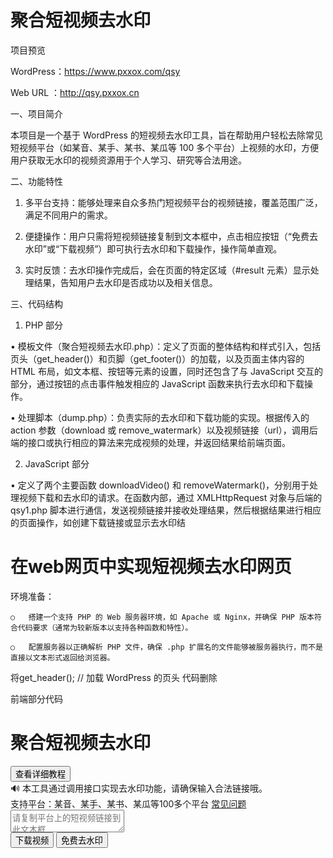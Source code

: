# 聚合短视频去水印

项目预览

WordPress：https://www.pxxox.com/qsy

Web URL  ：http://qsy.pxxox.cn

一、项目简介

本项目是一个基于 WordPress 的短视频去水印工具，旨在帮助用户轻松去除常见短视频平台（如某音、某手、某书、某瓜等 100 多个平台）上视频的水印，方便用户获取无水印的视频资源用于个人学习、研究等合法用途。

二、功能特性

1. 多平台支持：能够处理来自众多热门短视频平台的视频链接，覆盖范围广泛，满足不同用户的需求。

2. 便捷操作：用户只需将短视频链接复制到文本框中，点击相应按钮（“免费去水印”或“下载视频”）即可执行去水印和下载操作，操作简单直观。

3. 实时反馈：去水印操作完成后，会在页面的特定区域（#result 元素）显示处理结果，告知用户去水印是否成功以及相关信息。

三、代码结构

1. PHP 部分

• 模板文件（聚合短视频去水印.php）：定义了页面的整体结构和样式引入，包括页头（get_header()）和页脚（get_footer()）的加载，以及页面主体内容的 HTML 布局，如文本框、按钮等元素的设置，同时还包含了与 JavaScript 交互的部分，通过按钮的点击事件触发相应的 JavaScript 函数来执行去水印和下载操作。

• 处理脚本（dump.php）：负责实际的去水印和下载功能的实现。根据传入的 action 参数（download 或 remove_watermark）以及视频链接（url），调用后端的接口或执行相应的算法来完成视频的处理，并返回结果给前端页面。

2. JavaScript 部分

• 定义了两个主要函数 downloadVideo() 和 removeWatermark()，分别用于处理视频下载和去水印的请求。在函数内部，通过 XMLHttpRequest 对象与后端的 qsy1.php 脚本进行通信，发送视频链接并接收处理结果，然后根据结果进行相应的页面操作，如创建下载链接或显示去水印结

# 在web网页中实现短视频去水印网页

环境准备：

	○	搭建一个支持 PHP 的 Web 服务器环境，如 Apache 或 Nginx，并确保 PHP 版本符合代码要求（通常为较新版本以支持各种函数和特性）。

	○	配置服务器以正确解析 PHP 文件，确保 .php 扩展名的文件能够被服务器执行，而不是直接以文本形式返回给浏览器。

 将get_header(); // 加载 WordPress 的页头 <?php get_footer(); // 加载 WordPress 的页脚 ?> 代码删除

前端部分代码

 <!DOCTYPE html>
<html lang="zh-CN">

<head>
    <meta charset="UTF-8">
    <meta name="viewport" content="width=device-width, initial-scale=1.0, user-scalable=no">
    <title>聚合短视频去水印</title>
    <style>
    /* 原始css样式 */
    </style>
    </head>
<body>
    <div class="container">
        <div class="header">
            <h1>聚合短视频去水印</h1>
            <button class="detail-button" onclick="window.open('http://qsy.pxxox.cn/user.html', '_blank')">查看详细教程</button>
        </div>
        <div class="notification">
            <span>🔊 本工具通过调用接口实现去水印功能，请确保输入合法链接哦。</span>
        </div>
        <div class="support">
            支持平台：某音、某手、某书、某瓜等100多个平台
            <a href="#" class="qa-link">常见问题</a>
        </div>
        <div class="textarea-container">
            <textarea placeholder="请复制平台上的短视频链接到此文本框" id="videoLink"></textarea>
        </div>
        <div class="buttons">
            <button class="paste-btn" onclick="downloadVideo()">下载视频</button>
            <button class="remove-watermark-btn" onclick="removeWatermark()">免费去水印</button>
        </div>
        <div id="result"></div>
    </div>
    <script>
        function downloadVideo() {
            var link = document.getElementById('videoLink').value;
            
            var xhr = new XMLHttpRequest();
            xhr.open('GET', 'dump.php?action=download&url=' + link, true);
            xhr.responseType = 'blob';
            xhr.onreadystatechange = function () {
                if (xhr.readyState === 4 && xhr.status === 200) {
                    var blob = new Blob([xhr.response], {type: 'video/mp4'});
                    var url = window.URL.createObjectURL(blob);
                    var a = document.createElement('a');
                    a.href = url;
                    a.download = '去水印视频.mp4';
                    a.click();
                    window.URL.revokeObjectURL(url);
                }
            };
            xhr.send();
        }

        function removeWatermark() {
            var link = document.getElementById('videoLink').value;
            
            var xhr = new XMLHttpRequest();
            xhr.open('GET', 'dump.php?action=remove_watermark&url=' + link, true);
            xhr.onreadystatechange = function () {
                if (xhr.readyState === 4 && xhr.status === 200) {
                    document.getElementById('result').innerHTML = xhr.responseText;
                }
            };
            xhr.send();
        }
    </script>
</body>

</html>

按照教程顺序即可在web网页中实现而不是在 WordPress 中实现短视频去水印页面

# 在 WordPress 中实现短视频去水印页面

WordPress 新建页面并使用短视频去水印模板教程

前期准备

确保已在服务器上安装好 WordPress，且拥有管理员权限登录 WordPress 后台。同时，已将包含短视频去水印模板（假设模板文件名为 index.php 且已放置在当前使用主题的目录下）及相关功能文件（如处理去水印逻辑的 index.php 等）的主题上传至 WordPress 主题目录，并在后台启用该主题。


新建页面步骤

1. 登录后台：打开浏览器，输入 WordPress 网站的后台管理地址（通常为 www.pxxox.com/wp-admin），使用管理员账号和密码登录。

2. 创建新页面：在 WordPress 后台管理界面，找到“页面”菜单选项，点击“新建页面”。

3. 编辑页面内容（可选）：在页面编辑区域，可以输入一些关于短视频去水印工具的介绍性文字，如使用说明、注意事项等，让用户更好地了解该工具的用途和操作方法。不过，此步骤并非必需，如果希望页面简洁，仅显示去水印功能区域，可跳过此步骤。

4. 选择模板：在页面编辑界面的右侧栏中，找到“页面属性”模块。在“模板”下拉菜单中，选择“短视频去水印”（即之前准备好的 index.php 模板）。

5. 发布页面：完成上述设置后，点击“发布”按钮，将新建的页面发布到网站上。此时，用户可以通过前端访问该页面，使用短视频去水印功能。

后续操作

• 测试功能：在前端访问新创建的短视频去水印页面，尝试输入不同平台的短视频链接，点击“免费去水印”和“下载视频”等按钮，检查去水印和下载功能是否正常工作，确保页面的交互性和功能性完好。

• 优化页面：根据测试结果和用户反馈，对页面进行优化。例如，如果发现页面加载速度较慢，可以考虑优化相关代码和文件（如压缩 CSS 和 JavaScript 文件、优化图片等）；如果存在兼容性问题，可针对不同浏览器和设备进行样式和功能的调整，以提升用户体验。

# API支持解析平台
支持平台：抖音、快手、小红书、微博、微视、今日头条、西瓜视频、哔哩哔哩、秒拍、美拍、皮皮虾、皮皮搞笑、全民小视频、火山小视频、好看视频、看点视频、全民K歌、看点视频、看点快报、度小视、QQ看点、陌陌、唱吧、YY、小咖秀、糖豆、最左、配音秀、酷狗音乐、酷我音乐、看看视频、梨视频、网易云音乐、大众点评、虎牙视频、懂车帝、剪映、趣头条、美图秀秀、刷宝、迅雷、京东、淘宝、天猫、拼多多、微信公众号、火锅视频、轻视频、 百度视频、QQ浏览器、uc浏览器、oppo浏览器、油果浏览器、新片场、万能钥匙WiFi、知乎、腾讯新闻、人民日报、开眼、微叭、微云、快看点、TikTok、youtube、twitter、VUE、vigo、ACfun、now、等等100多个短视频去水印和常用图集解析。
